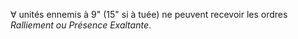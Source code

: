 ∀ unités ennemis à 9" (15" si à tuée) ne peuvent recevoir les ordres _Ralliement ou Présence Exaltante_.
